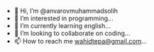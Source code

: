 - 👋 Hi, I’m @anvarovmuhammadsolih
- 👀 I’m interested in programming...
- 🌱 I’m currently learning english...
- 💞️ I’m looking to collaborate on coding...
- 📫 How to reach me wahidtepa@gmail.com...

<!---
anvarovmuhammadsolih/anvarovmuhammadsolih is a ✨ special ✨ repository because its `README.md` (this file) appears on your GitHub profile.
You can click the Preview link to take a look at your changes.
--->
